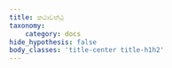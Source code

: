 ```yaml
---
title: කථාවත්ථු
taxonomy:
    category: docs
hide_hypothesis: false
body_classes: 'title-center title-h1h2'
---
```


